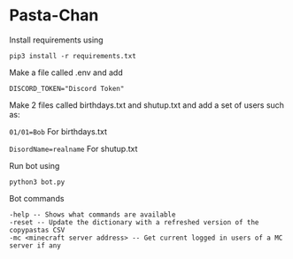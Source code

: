 # Pasta-Chan

Install requirements using 

`pip3 install -r requirements.txt`

Make a file called .env and add

`DISCORD_TOKEN="Discord Token"`

Make 2 files called birthdays.txt and shutup.txt and add a set of users such as:

`01/01=Bob` For birthdays.txt

`DisordName=realname` For shutup.txt

Run bot using 

`python3 bot.py`


Bot commands

```
-help -- Shows what commands are available
-reset -- Update the dictionary with a refreshed version of the copypastas CSV
-mc <minecraft server address> -- Get current logged in users of a MC server if any
``` 

